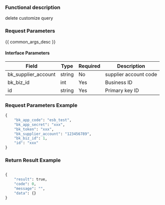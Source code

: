 ### Functional description

delete customize query

### Request Parameters

{{ common_args_desc }}

#### Interface Parameters

| Field      |  Type      | Required   |  Description      |
|-----------|------------|--------|------------|
| bk_supplier_account | string     | No     | supplier account code |
| bk_biz_id |  int     | Yes     | Business ID |
| id        |  string  | Yes     | Primary key ID |

### Request Parameters Example

```python
{
    "bk_app_code": "esb_test",
    "bk_app_secret": "xxx",
    "bk_token": "xxx",
    "bk_supplier_account": "123456789",
    "bk_biz_id": 1,
    "id": "xxx"
}
```

### Return Result Example

```python

{
    "result": true,
    "code": 0,
    "message": "",
    "data": {}
}
```
